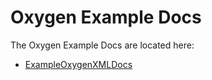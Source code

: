 # Oxygen Example Docs

The Oxygen Example Docs are located here:

* [ExampleOxygenXMLDocs](https://flux-tailor.github.io/docs-demo/_static/ExampleOxygenXMLDocs/ExampleOxygenXMLDocs.html)